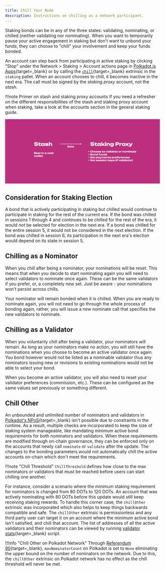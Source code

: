 ```yaml
---
title: Chill Your Node
description: Instructions on chilling as a network participant.
---
```


Staking bonds can be in any of the three states: validating, nominating, or chilled (neither
validating nor nominating). When you want to temporarily pause your active engagement in
staking but don't want to unbond your funds, they can choose to "chill" your involvement and
keep your funds bonded.

An account can step back from participating in active staking by clicking "Stop" under the Network >
Staking > Account actions page in [Polkadot.js Apps](https://polkadot.js.org/apps){target=\_blank} or by calling the [`chill`](https://paritytech.github.io/polkadot-sdk/master/pallet_staking/enum.Call.html#variant.chill){target=\_blank} extrinsic in the `staking` pallet. When an account chooses to chill, it becomes inactive in the next era. The call must be signed by
the _staking proxy_ account, not the _stash_.

!!!note Primer on stash and staking proxy accounts
    If you need a refresher on the different responsibilities of the stash and staking proxy account
    when staking, take a look at the accounts section in the general staking guide.

![staking](/images/infrastructure/operational-tasks/staking-keys-stash-proxy.webp)

## Consideration for Staking Election

A bond that is actively participating in staking but chilled would continue to participate in
staking for the rest of the current era. If the bond was chilled in sessions 1 through 4 and
continues to be chilled for the rest of the era, it would *not* be selected for election in the next
era. If a bond was chilled for the entire session 5, it would not be considered in the next
election. If the bond was chilled in session 6, its participation in the next era's election would
depend on its state in session 5.

## Chilling as a Nominator

When you chill after being a nominator, your nominations will be reset. This means that when you
decide to start nominating again you will need to select validators to nominate once again. These
can be the same validators if you prefer, or, a completely new set. Just be aware - your nominations
won't persist across chills.

Your nominator will remain bonded when it is chilled. When you are ready to nominate again, you will
not need to go through the whole process of bonding again, rather, you will issue a new nominate
call that specifies the new validators to nominate.

## Chilling as a Validator

When you voluntarily chill after being a validator, your nominators will remain. As long as your
nominators make no action, you will still have the nominations when you choose to become an active
validator once again. You bond however would not be listed as a nominable validator thus any
nominators issuing new or revisions to existing nominations would not be able to select your bond.

When you become an active validator, you will also need to reset your validator preferences
(commission, etc.). These can be configured as the same values set previously or something
different.

## Chill Other

An unbounded and unlimited number of nominators and validators in [Polkadot's NPoS](https://wiki.polkadot.network/docs/learn-phragmen){target=_blank} isn't possible due to constraints in the runtime. As a result, multiple checks are incorporated to keep the size of staking system manageable, like mandating minimum active bond requirements for both nominators and validators. When these requirements are modified through on-chain governance, they can be enforced only on the accounts that newly call `nominate` or `validate` after the update. The changes to the bonding parameters would not automatically chill the active accounts on-chain which don't meet the requirements.

!!!note "Chill Threshold"
    `ChillThreshold` defines how close to the max nominators or validators that must be reached before users can start chilling one another.

For instance, consider a scenario where the minimum staking requirement for nominators is
changed from 80 DOTs to 120 DOTs. An account that was actively nominating with 80 DOTs before this
update would still keep receiving staking rewards. To handle this corner case, the `chillOther`
extrinsic was incorporated which also helps to keep things backwards compatible and safe. The
`chillOther` extrinsic is permissionless and any third party user can target it on an account where
the minimum active bond isn't satisfied, and chill that account. The list of addresses of all the
active validators and their nominators can be viewed by running [validator stats](https://github.com/w3f/validator-stats){target=_blank} script.

!!!info "Chill Other on Polkadot Network"
    Through [Referendum 90](https://polkadot.polkassembly.io/referendum/90){target=_blank}, `maxNominatorCount` on Polkadot is set to `None` eliminating the upper bound on the number of nominators on the network. Due to this, the `chillOther` extrinsic on Polkadot network has no effect as the chill threshold will never be met.